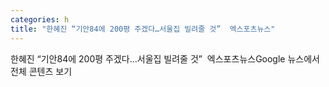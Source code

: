 ```yaml
---
categories: h
title: "한혜진 “기안84에 200평 주겠다…서울집 빌려줄 것”  엑스포츠뉴스"
---
```

한혜진 “기안84에 200평 주겠다…서울집 빌려줄 것”&nbsp;&nbsp;엑스포츠뉴스Google 뉴스에서 전체 콘텐츠 보기